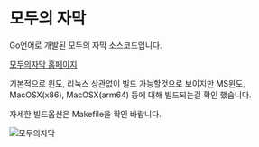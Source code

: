 # 모두의 자막

Go언어로 개발된 모두의 자막 소스코드입니다.

[모두의자막 홈페이지](https://modu-print.com/category/%ec%97%85%eb%8d%b0%ec%9d%b4%ed%8a%b8/%eb%aa%a8%eb%91%90%ec%9d%98%ec%9e%90%eb%a7%89/)

기본적으로 윈도, 리눅스 상관없이 빌드 가능할것으로 보이지만 
MS윈도, MacOSX(x86), MacOSX(arm64) 등에 대해 빌드되는걸 확인 했습니다.

자세한 빌드옵션은 Makefile을 확인 바랍니다.

![모두의자막](https://etc.pirodown.win/mosub_github_title.png)